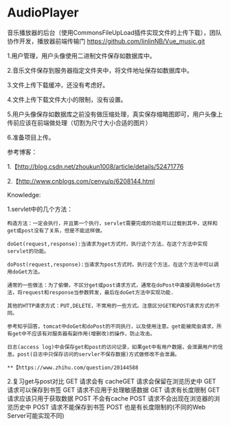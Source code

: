 # AudioPlayer

音乐播放器的后台（使用CommonsFileUpLoad插件实现文件的上传下载），团队协作开发，播放器前端传输门 https://github.com/linlinNB/Vue_music.git


1.用户管理，用户头像使用二进制文件保存如数据库中。<br>

2.音乐文件保存到服务器指定文件夹中，将文件地址保存如数据库中。<br>

3.文件上传下载缓冲，还没有考虑好。<br>

4.文件上传下载文件大小的限制，没有设置。<br>

5.用户头像保存如数据库之前没有做压缩处理，真实保存缩略图即可，用户头像上传前应该在前端做处理（切割为尺寸大小合适的图片）<br>

6.准备项目上传。<br>


参考博客：

1.【http://blog.csdn.net/zhoukun1008/article/details/52471776

2.【http://www.cnblogs.com/cenyu/p/6208144.html


Knowledge:

1.servlet中的几个方法：
	
	构造方法：一定会执行，并且第一个执行，servlet需要完成的功能可以过载到其中，这样和get或post没有了关系，但是不能这样做。
	
	doGet(request,response):当请求为get方式时，执行这个方法，在这个方法中实现servlet的功能。
	
	doPost(request,response):当请求为post方式时。执行这个方法，在这个方法中可以调用doGet方法。
	
	通常的一些做法：为了偷懒，不区分get或post请求方式，通常在doPost中直接调用doGet方法，将request和response当参数转发，最后在doGet方法中实现功能.
	
	其他的HTTP请求方式：PUT,DELETE，不常用的一些方式。注意区分GET和POST请求方式的不同。
	
	参考知乎回答，tomcat中doGet和doPost的不同执行，以及使用注意。get能被爬虫请求，所有get中不应该有对服务器有副作用(增删改)的操作，防止攻击。
	
	日志(access log)中会保存get和post的访问记录，如果get中有用户数据，会泄漏用户的信息。post(日志中只保存访问的servler不保存数据)方式做修改不会泄漏。
	
	**【https://www.zhihu.com/question/20144588  
	
2.复习get与post对比
	GET 
	请求会有 cacheGET 
	请求会保留在浏览历史中
	GET 请求可以保存到书签
	GET 请求不应用于处理敏感数据
	GET 请求有长度限制
	GET 请求应该只用于获取数据
	POST 
	不会有cache
	POST 请求不会出现在浏览器的浏览历史中
	POST 请求不能保存到书签
	POST 也是有长度限制的(不同的Web Server可能实现不同)
